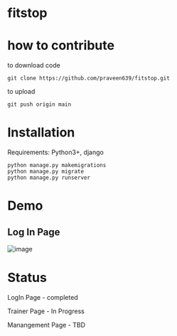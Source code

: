 # fitstop

# how to contribute

to download code

`git clone https://github.com/praveen639/fitstop.git`

to upload

`git push origin main`

# Installation

Requirements: Python3+, django

```
python manage.py makemigrations
python manage.py migrate
python manage.py runserver
```

# Demo

## Log In Page

![image](https://user-images.githubusercontent.com/52066666/111081522-c29aa480-8529-11eb-8fef-29587090cd25.png)


# Status
LogIn Page - completed

Trainer Page - In Progress

Manangement Page - TBD
